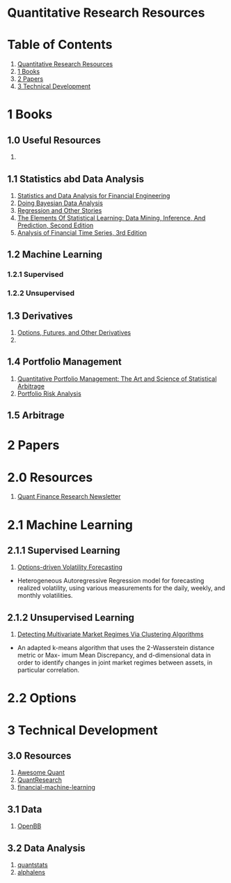 # Quantitative Research Resources

# Table of Contents

1. [Quantitative Research Resources](#quantitative-research-resources)
2. [1 Books](#1-books)
3. [2 Papers](#2-papers)
4. [3 Technical Development](#3-technical-development)

# 1 Books

## 1.0 Useful Resources
1. 

## 1.1 Statistics abd Data Analysis
1. [Statistics and Data Analysis for Financial Engineering](https://link.springer.com/book/10.1007/978-1-4939-2614-5)
2. [Doing Bayesian Data Analysis](https://www.sciencedirect.com/book/9780124058880/doing-bayesian-data-analysis)
3. [Regression and Other Stories](https://www.cambridge.org/highereducation/books/regression-and-other-stories/DD20DD6C9057118581076E54E40C372C)
4. [The Elements Of Statistical Learning: Data Mining, Inference, And Prediction, Second Edition](https://link.springer.com/book/10.1007/978-0-387-84858-7)
5. [Analysis of Financial Time Series, 3rd Edition](https://www.wiley.com/en-gb/Analysis+of+Financial+Time+Series%2C+3rd+Edition-p-9780470414354)

## 1.2 Machine Learning

### 1.2.1 Supervised

### 1.2.2 Unsupervised

## 1.3 Derivatives

1. [Options, Futures, and Other Derivatives](https://www.pearson.com/en-us/subject-catalog/p/options-futures-and-other-derivatives/P200000005938/9780136939917)
2. 

## 1.4 Portfolio Management

1. [Quantitative Portfolio Management: The Art and Science of Statistical Arbitrage](https://www.wiley.com/en-us/Quantitative+Portfolio+Management%3A+The+Art+and+Science+of+Statistical+Arbitrage-p-9781119821328)
2. [Portfolio Risk Analysis](https://press.princeton.edu/books/hardcover/9780691128283/portfolio-risk-analysis?srsltid=AfmBOoqAl92-vIOyIVxzaiiUsSM9iljwT5fwyZq4Y96Q0QZ4kk3MsaAq)

## 1.5 Arbitrage

# 2 Papers
# 2.0 Resources
1. [Quant Finance Research Newsletter](https://oxford-man.ox.ac.uk/quant-finance-research-newsletter/)

# 2.1 Machine Learning
## 2.1.1 Supervised Learning
1. [Options-driven Volatility Forecasting](https://papers.ssrn.com/sol3/papers.cfm?abstract_id=4790644)
- Heterogeneous Autoregressive Regression model for forecasting realized volatility, using various measurements for the daily, weekly, and monthly volatilities.

## 2.1.2 Unsupervised Learning
1. [Detecting Multivariate Market Regimes Via Clustering Algorithms](https://papers.ssrn.com/sol3/papers.cfm?abstract_id=4758243)
- An adapted k-means algorithm that uses the 2-Wasserstein distance metric or Max- imum Mean Discrepancy, and d-dimensional data in order to identify changes in joint market regimes between assets, in particular correlation.

# 2.2 Options

# 3 Technical Development

## 3.0 Resources
1. [Awesome Quant](https://github.com/wilsonfreitas/awesome-quant)
2. [QuantResearch](https://github.com/letianzj/QuantResearch)
3. [financial-machine-learning](https://github.com/firmai/financial-machine-learning)

## 3.1 Data
1. [OpenBB](https://github.com/OpenBB-finance/OpenBB)

## 3.2 Data Analysis
1. [quantstats](https://github.com/ranaroussi/quantstats)
2. [alphalens](https://github.com/quantopian/alphalens)